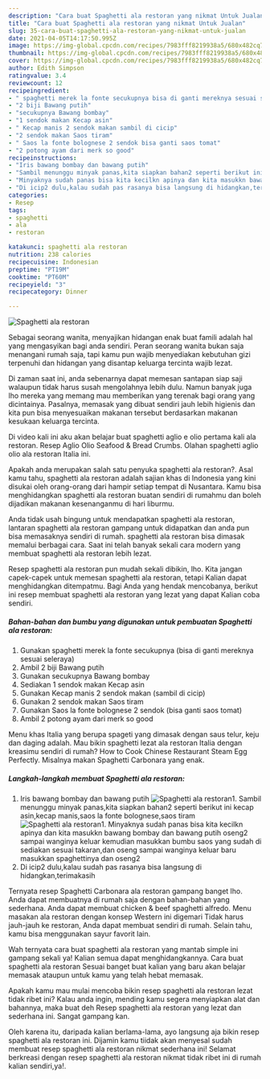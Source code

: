 ```yaml
---
description: "Cara buat Spaghetti ala restoran yang nikmat Untuk Jualan"
title: "Cara buat Spaghetti ala restoran yang nikmat Untuk Jualan"
slug: 35-cara-buat-spaghetti-ala-restoran-yang-nikmat-untuk-jualan
date: 2021-04-05T14:17:50.995Z
image: https://img-global.cpcdn.com/recipes/7983fff8219938a5/680x482cq70/spaghetti-ala-restoran-foto-resep-utama.jpg
thumbnail: https://img-global.cpcdn.com/recipes/7983fff8219938a5/680x482cq70/spaghetti-ala-restoran-foto-resep-utama.jpg
cover: https://img-global.cpcdn.com/recipes/7983fff8219938a5/680x482cq70/spaghetti-ala-restoran-foto-resep-utama.jpg
author: Edith Simpson
ratingvalue: 3.4
reviewcount: 12
recipeingredient:
- " spaghetti merek la fonte secukupnya bisa di ganti mereknya sesuai seleraya"
- "2 biji Bawang putih"
- "secukupnya Bawang bombay"
- "1 sendok makan Kecap asin"
- " Kecap manis 2 sendok makan sambil di cicip"
- "2 sendok makan Saos tiram"
- " Saos la fonte bolognese 2 sendok bisa ganti saos tomat"
- "2 potong ayam dari merk so good"
recipeinstructions:
- "Iris bawang bombay dan bawang putih"
- "Sambil menunggu minyak panas,kita siapkan bahan2 seperti berikut ini kecap asin,kecap manis,saos la fonte bolognese,saos tiram"
- "Minyaknya sudah panas bisa kita kecilkn apinya dan kita masukkn bawang bombay dan bawang putih oseng2 sampai wanginya keluar kemudian masukkan bumbu saos yang sudah di sediakan sesuai takaran,dan oseng sampai wanginya keluar baru masukkan spaghettinya dan oseng2"
- "Di icip2 dulu,kalau sudah pas rasanya bisa langsung di hidangkan,terimakasih"
categories:
- Resep
tags:
- spaghetti
- ala
- restoran

katakunci: spaghetti ala restoran 
nutrition: 238 calories
recipecuisine: Indonesian
preptime: "PT19M"
cooktime: "PT60M"
recipeyield: "3"
recipecategory: Dinner

---
```



![Spaghetti ala restoran](https://img-global.cpcdn.com/recipes/7983fff8219938a5/680x482cq70/spaghetti-ala-restoran-foto-resep-utama.jpg)

Sebagai seorang wanita, menyajikan hidangan enak buat famili adalah hal yang mengasyikan bagi anda sendiri. Peran seorang  wanita bukan saja menangani rumah saja, tapi kamu pun wajib menyediakan kebutuhan gizi terpenuhi dan hidangan yang disantap keluarga tercinta wajib lezat.

Di zaman  saat ini, anda sebenarnya dapat memesan santapan siap saji walaupun tidak harus susah mengolahnya lebih dulu. Namun banyak juga lho mereka yang memang mau memberikan yang terenak bagi orang yang dicintainya. Pasalnya, memasak yang dibuat sendiri jauh lebih higienis dan kita pun bisa menyesuaikan makanan tersebut berdasarkan makanan kesukaan keluarga tercinta. 

Di video kali ini aku akan belajar buat spaghetti aglio e olio pertama kali ala restoran. Resep Aglio Olio Seafood &amp; Bread Crumbs. Olahan spaghetti aglio olio ala restoran Italia ini.

Apakah anda merupakan salah satu penyuka spaghetti ala restoran?. Asal kamu tahu, spaghetti ala restoran adalah sajian khas di Indonesia yang kini disukai oleh orang-orang dari hampir setiap tempat di Nusantara. Kamu bisa menghidangkan spaghetti ala restoran buatan sendiri di rumahmu dan boleh dijadikan makanan kesenanganmu di hari liburmu.

Anda tidak usah bingung untuk mendapatkan spaghetti ala restoran, lantaran spaghetti ala restoran gampang untuk didapatkan dan anda pun bisa memasaknya sendiri di rumah. spaghetti ala restoran bisa dimasak memalui berbagai cara. Saat ini telah banyak sekali cara modern yang membuat spaghetti ala restoran lebih lezat.

Resep spaghetti ala restoran pun mudah sekali dibikin, lho. Kita jangan capek-capek untuk memesan spaghetti ala restoran, tetapi Kalian dapat menghidangkan ditempatmu. Bagi Anda yang hendak mencobanya, berikut ini resep membuat spaghetti ala restoran yang lezat yang dapat Kalian coba sendiri.

<!--inarticleads1-->

##### Bahan-bahan dan bumbu yang digunakan untuk pembuatan Spaghetti ala restoran:

1. Gunakan  spaghetti merek la fonte secukupnya (bisa di ganti mereknya sesuai seleraya)
1. Ambil 2 biji Bawang putih
1. Gunakan secukupnya Bawang bombay
1. Sediakan 1 sendok makan Kecap asin
1. Gunakan  Kecap manis 2 sendok makan (sambil di cicip)
1. Gunakan 2 sendok makan Saos tiram
1. Gunakan  Saos la fonte bolognese 2 sendok (bisa ganti saos tomat)
1. Ambil 2 potong ayam dari merk so good


Menu khas Italia yang berupa spageti yang dimasak dengan saus telur, keju dan daging adalah. Mau bikin spaghetti lezat ala restoran Italia dengan kreasimu sendiri di rumah? How to Cook Chinese Restaurant Steam Egg Perfectly. Misalnya makan Spaghetti Carbonara yang enak. 

<!--inarticleads2-->

##### Langkah-langkah membuat Spaghetti ala restoran:

1. Iris bawang bombay dan bawang putih
<img src="https://img-global.cpcdn.com/steps/533aff3c09802b33/160x128cq70/spaghetti-ala-restoran-langkah-memasak-1-foto.jpg" alt="Spaghetti ala restoran">1. Sambil menunggu minyak panas,kita siapkan bahan2 seperti berikut ini kecap asin,kecap manis,saos la fonte bolognese,saos tiram
<img src="https://img-global.cpcdn.com/steps/f22d7963ff8e9346/160x128cq70/spaghetti-ala-restoran-langkah-memasak-2-foto.jpg" alt="Spaghetti ala restoran">1. Minyaknya sudah panas bisa kita kecilkn apinya dan kita masukkn bawang bombay dan bawang putih oseng2 sampai wanginya keluar kemudian masukkan bumbu saos yang sudah di sediakan sesuai takaran,dan oseng sampai wanginya keluar baru masukkan spaghettinya dan oseng2
1. Di icip2 dulu,kalau sudah pas rasanya bisa langsung di hidangkan,terimakasih


Ternyata resep Spaghetti Carbonara ala restoran gampang banget lho. Anda dapat membuatnya di rumah saja dengan bahan-bahan yang sederhana. Anda dapat membuat chicken &amp; beef spaghetti alfredo. Menu masakan ala restoran dengan konsep Western ini digemari Tidak harus jauh-jauh ke restoran, Anda dapat membuat sendiri di rumah. Selain tahu, kamu bisa menggunakan sayur favorit lain. 

Wah ternyata cara buat spaghetti ala restoran yang mantab simple ini gampang sekali ya! Kalian semua dapat menghidangkannya. Cara buat spaghetti ala restoran Sesuai banget buat kalian yang baru akan belajar memasak ataupun untuk kamu yang telah hebat memasak.

Apakah kamu mau mulai mencoba bikin resep spaghetti ala restoran lezat tidak ribet ini? Kalau anda ingin, mending kamu segera menyiapkan alat dan bahannya, maka buat deh Resep spaghetti ala restoran yang lezat dan sederhana ini. Sangat gampang kan. 

Oleh karena itu, daripada kalian berlama-lama, ayo langsung aja bikin resep spaghetti ala restoran ini. Dijamin kamu tiidak akan menyesal sudah membuat resep spaghetti ala restoran nikmat sederhana ini! Selamat berkreasi dengan resep spaghetti ala restoran nikmat tidak ribet ini di rumah kalian sendiri,ya!.

